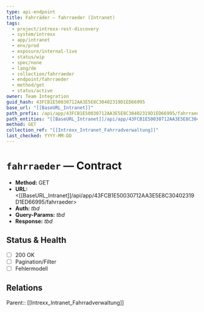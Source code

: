 ```yaml
---
type: api-endpoint
title: Fahrräder — fahrraeder (Intranet)
tags:
  - project/intrexx-rest-discovery
  - system/intrexx
  - app/intranet
  - env/prod
  - exposure/internal-live
  - status/wip
  - spec/none
  - lang/de
  - collection/fahrraeder
  - endpoint/fahrraeder
  - method/get
  - status/active
owner: Team Integration
guid_hash: 43FCB1E50030712AA3E5E8C30402319D1ED66995
base_url: "[[BaseURL_Intranet]]"
path_prefix: /api/app/43FCB1E50030712AA3E5E8C30402319D1ED66995/fahrraeder$4
path_entities: "[[BaseURL_Intranet]]/api/app/43FCB1E50030712AA3E5E8C30402319D1ED66995/fahrraeder"
method: GET
collection_ref: "[[Intrexx_Intranet_Fahrradverwaltung]]"
last_checked: YYYY-MM-DD
---
```


# `fahrraeder` — Contract
- **Method:** GET  
- **URL:** <[[BaseURL_Intranet]]/api/app/43FCB1E50030712AA3E5E8C30402319D1ED66995/fahrraeder>  
- **Auth:** _tbd_  
- **Query-Params:** _tbd_  
- **Response:** _tbd_

## Status & Health
- [ ] 200 OK
- [ ] Pagination/Filter
- [ ] Fehlermodell

## Relations
Parent:: [[Intrexx_Intranet_Fahrradverwaltung]]

